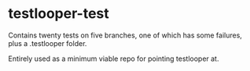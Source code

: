 
# testlooper-test

Contains twenty tests on five branches, one of which has some failures, plus a .testlooper folder.

Entirely used as a minimum viable repo for pointing testlooper at.
